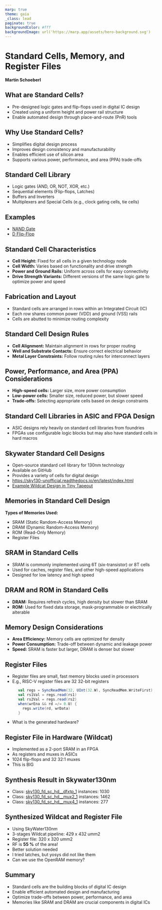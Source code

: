 ```yaml
---
marp: true
theme: gaia
_class: lead
paginate: true
backgroundColor: #fff
backgroundImage: url('https://marp.app/assets/hero-background.svg')
---
```


<!-- headingDivider: 3 -->

# **Standard Cells, Memory, and Register Files**

**Martin Schoeberl**


## What are Standard Cells?

- Pre-designed logic gates and flip-flops used in digital IC design
- Created using a uniform height and power rail structure
- Enable automated design through place-and-route (PnR) tools

## Why Use Standard Cells?

- Simplifies digital design process
- Improves design consistency and manufacturability
- Enables efficient use of silicon area
- Supports various power, performance, and area (PPA) trade-offs

## Standard Cell Library

- Logic gates (AND, OR, NOT, XOR, etc.)
- Sequential elements (Flip-flops, Latches)
- Buffers and Inverters
- Multiplexers and Special Cells (e.g., clock gating cells, tie cells)

## Examples

- [NAND Gate](https://sky130-unofficial.readthedocs.io/en/latest/contents/libraries/sky130_fd_sc_hd/cells/nand2/README.html)
- [D Flip-Flop](https://sky130-unofficial.readthedocs.io/en/latest/contents/libraries/sky130_fd_sc_hd/cells/dfxtp/README.html)

## Standard Cell Characteristics

- **Cell Height:** Fixed for all cells in a given technology node
- **Cell Width:** Varies based on functionality and drive strength
- **Power and Ground Rails:** Uniform across cells for easy connectivity
- **Drive Strength Variants:** Different versions of the same logic gate to optimize power and speed

## Fabrication and Layout

- Standard cells are arranged in rows within an Integrated Circuit (IC)
- Each row shares common power (VDD) and ground (VSS) rails
- Cells are abutted to minimize routing complexity

## Standard Cell Design Rules

- **Cell Alignment:** Maintain alignment in rows for proper routing
- **Well and Substrate Contacts:** Ensure correct electrical behavior
- **Metal Layer Constraints:** Follow routing rules for interconnect layers

## Power, Performance, and Area (PPA) Considerations

- **High-speed cells:** Larger size, more power consumption
- **Low-power cells:** Smaller size, reduced power, but slower speed
- **Trade-offs:** Selecting appropriate cells based on design constraints

## Standard Cell Libraries in ASIC and FPGA Design

- ASIC designs rely heavily on standard cell libraries from foundries
- FPGAs use configurable logic blocks but may also have standard cells in hard macros

## Skywater Standard Cell Designs

- Open-source standard cell library for 130nm technology
- Available on GitHub
- Provides a variety of cells for digital design
- https://sky130-unofficial.readthedocs.io/en/latest/index.html
- [Example Wildcat Design in Tiny Tapeout](https://legacy-gltf.gds-viewer.tinytapeout.com/?model=https://schoeberl.github.io/tt10-wildcat/tinytapeout.gds.gltf)

## Memories in Standard Cell Design

**Types of Memories Used:**
- SRAM (Static Random-Access Memory)
- DRAM (Dynamic Random-Access Memory)
- ROM (Read-Only Memory)
- Register Files

## SRAM in Standard Cells

- SRAM is commonly implemented using 6T (six-transistor) or 8T cells
- Used for caches, register files, and other high-speed applications
- Designed for low latency and high speed

## DRAM and ROM in Standard Cells

- **DRAM:** Requires refresh cycles, high density but slower than SRAM
- **ROM:** Used for fixed data storage, mask-programmable or electrically alterable

## Memory Design Considerations

- **Area Efficiency:** Memory cells are optimized for density
- **Power Consumption:** Trade-off between dynamic and leakage power
- **Speed:** SRAM is faster but larger, DRAM is denser but slower

## Register Files

- Register files are small, fast memory blocks used in processors
- E.g., RISC-V register files are 32 32-bit registers

```scala
      val regs = SyncReadMem(32, UInt(32.W), SyncReadMem.WriteFirst)
      val rs1Val = regs.read(rs1)
      val rs2Val = regs.read(rs2)
      when(wrEna && rd =/= 0.U) {
        regs.write(rd, wrData)
      }
```
 - What is the generated hardware?

## Register File in Hardware (Wildcat)

- Implemented as a 2-port SRAM in an FPGA
- As registers and muxes in ASICs
- 1024 flip-flops and 32 32:1 muxes
- This is BIG

## Synthesis Result in Skywater130nm

 - Class: [sky130_fd_sc_hd__dfxtp_1](https://skywater-pdk.readthedocs.io/en/main/contents/libraries/sky130_fd_sc_hd/cells/dfxtp/README.html) instances: 1030
 - Class: [sky130_fd_sc_hd__mux2_1](https://sky130-unofficial.readthedocs.io/en/latest/contents/libraries/sky130_fd_sc_hd/cells/mux2/README.html) instances: 1462
 - Class: [sky130_fd_sc_hd__mux4_1](https://sky130-unofficial.readthedocs.io/en/latest/contents/libraries/sky130_fd_sc_hd/cells/mux4/README.html) instances: 277

## Synthesized Wildcat and Register File

  - Using SkyWater130nm
  - 3-stages Wildcat pipeline: 429 x 432 umm2
  - Register file: 320 x 320 umm2
  - RF is **55 %** of the area!
  - Better solution needed
  - I tried latches, but yosys did not like them
  - Can we use the OpenRAM memory?

## Summary

- Standard cells are the building blocks of digital IC design
- Enable efficient automated design and manufacturing
- Optimize trade-offs between power, performance, and area
- Memories like SRAM and DRAM are crucial components in digital ICs

